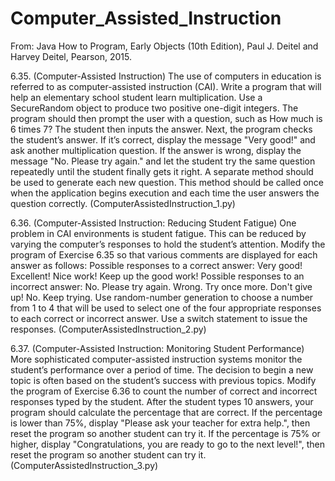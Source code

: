 # Computer_Assisted_Instruction

From: Java How to Program, Early Objects (10th Edition), Paul J. Deitel and Harvey Deitel, Pearson, 2015.

6.35. (Computer-Assisted Instruction) The use of computers in education is referred to as
computer-assisted instruction (CAI). Write a program that will help an elementary school
student learn multiplication. Use a SecureRandom object to produce two positive one-digit
integers. The program should then prompt the user with a question, such as
How much is 6 times 7?
The student then inputs the answer. Next, the program checks the student’s answer. If it’s
correct, display the message "Very good!" and ask another multiplication question. If the
answer is wrong, display the message "No. Please try again." and let the student try the same
question repeatedly until the student finally gets it right. A separate method should be used to
generate each new question. This method should be called once when the application begins
execution and each time the user answers the question correctly. (ComputerAssistedInstruction_1.py)

6.36. (Computer-Assisted Instruction: Reducing Student Fatigue) One problem in CAI
environments is student fatigue. This can be reduced by varying the computer’s responses to
hold the student’s attention. Modify the program of Exercise 6.35 so that various comments
are displayed for each answer as follows:
Possible responses to a correct answer:
Very good!
Excellent!
Nice work!
Keep up the good work!
Possible responses to an incorrect answer:
No. Please try again.
Wrong. Try once more.
Don't give up!
No. Keep trying.
Use random-number generation to choose a number from 1 to 4 that will be used to select one
of the four appropriate responses to each correct or incorrect answer. Use a switch statement
to issue the responses. (ComputerAssistedInstruction_2.py)

6.37. (Computer-Assisted Instruction: Monitoring Student Performance) More
sophisticated computer-assisted instruction systems monitor the student’s performance over a
period of time. The decision to begin a new topic is often based on the student’s success with
previous topics. Modify the program of Exercise 6.36 to count the number of correct and
incorrect responses typed by the student. After the student types 10 answers, your program
should calculate the percentage that are correct. If the percentage is lower than 75%, display
"Please ask your teacher for extra help.", then reset the program so another student can try it.
If the percentage is 75% or higher, display "Congratulations, you are ready to go to the next
level!", then reset the program so another student can try it. (ComputerAssistedInstruction_3.py)
